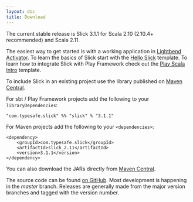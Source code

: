 ```yaml
---
layout: doc
title: Download
---
```


The current stable release is Slick 3.1.1 for Scala 2.10 (2.10.4+ recommended) and Scala 2.11.

The easiest way to get started is with a working application in [Lightbend Activator](http://lightbend.com/activator). To 
learn the basics of Slick start with the [Hello Slick](http://lightbend.com/activator/template/hello-slick-3.1) template. To 
learn how to integrate Slick with Play Framework check out the 
[Play Scala Intro](http://www.lightbend.com/activator/template/play-scala-intro) template.

To include Slick in an existing project use the library published on 
[Maven Central](http://search.maven.org/#search|ga|1|g%3A%22com.typesafe.slick%22).   

For sbt / Play Framework projects add the following to your `libraryDependencies`:

    "com.typesafe.slick" %% "slick" % "3.1.1"

For Maven projects add the following to your `<dependencies>`:

    <dependency>
        <groupId>com.typesafe.slick</groupId>
        <artifactId>slick_2.11</artifactId>
        <version>3.1.1</version>
    </dependency>

You can also download the JARs directly from
[Maven Central](http://search.maven.org/#search|ga|1|g%3A%22com.typesafe.slick%22).

The source code can be found [on GitHub](http://github.com/slick/slick).
Most development is happening in the *master* branch. Releases are generally made
from the major version branches and tagged with the version number.
